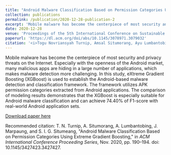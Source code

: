 ```yaml
---
title: "Android Malware Classification Based on Permission Categories Using Extreme Gradient Boosting"
collection: publications
permalink: /publication/2020-12-28-publication-2
excerpt: 'Mobile malware has become the centerpiece of most security and privacy threats on the Internet. Especially with the openness of the Android market, many malicious apps are hiding in a large number of applications, which makes malware detection more challenging. In this study, eXtreme Gradient Boosting (XGBoost) is used to establish the Android-based malware detection and classification framework. The framework utilizes APK permission categories extracted from Android applications. The comparison of modeling results demonstrates that the XGBoost is especially suitable for Android malware classification and can achieve 74.40% of F1-score with real-world Android application sets.'
date: 2020-12-28
venue: 'Proceedings of the 5th International Conference on Sustainable Information Engineering and Technology'
paperurl: 'https://dl.acm.org/doi/abs/10.1145/3078971.3079032'
citation: '<i>Togu Novriansyah Turnip, Amsal Situmorang, Ayu Lumbantobing, Josua Marpaung, and Samuel I. G. Situmeang. 2020. Android Malware Classification Based on Permission Categories Using Extreme Gradient Boosting. In Proceedings of the 5th International Conference on Sustainable Information Engineering and Technology (SIET '20). Association for Computing Machinery, New York, NY, USA, 190–194. https://doi.org/10.1145/3427423.3427427</i>'
---
```

Mobile malware has become the centerpiece of most security and privacy threats on the Internet. Especially with the openness of the Android market, many malicious apps are hiding in a large number of applications, which makes malware detection more challenging. In this study, eXtreme Gradient Boosting (XGBoost) is used to establish the Android-based malware detection and classification framework. The framework utilizes APK permission categories extracted from Android applications. The comparison of modeling results demonstrates that the XGBoost is especially suitable for Android malware classification and can achieve 74.40% of F1-score with real-world Android application sets.

[Download paper here](https://dl.acm.org/doi/pdf/10.1145/3427423.3427427)

Recommended citation: T. N. Turnip, A. Situmorang, A. Lumbantobing, J. Marpaung, and S. I. G. Situmeang, &quot;Android Malware Classification Based on Permission Categories Using Extreme Gradient Boosting,&quot; in <i>ACM International Conference Proceeding Series</i>, Nov. 2020, pp. 190–194. doi: 10.1145/3427423.3427427.